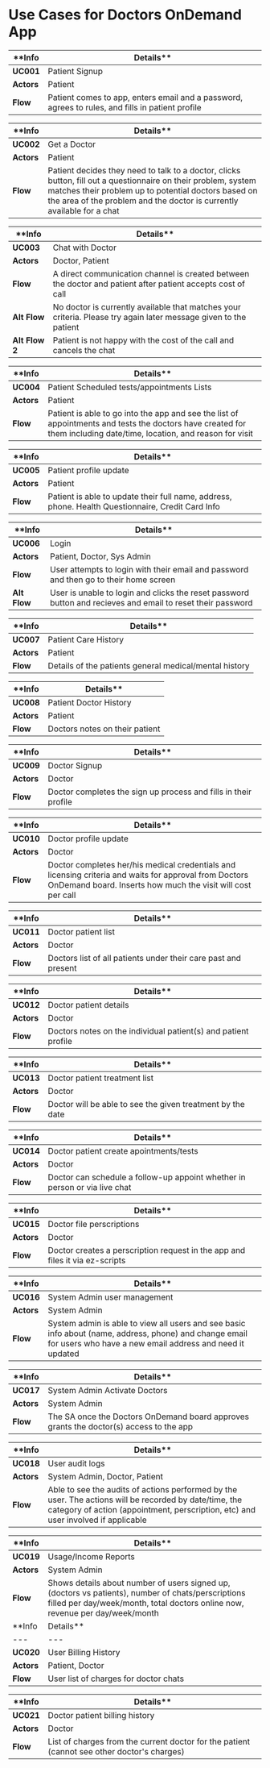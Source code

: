 # Use Cases for Doctors OnDemand App

**Info | Details**
--- | ---
**UC001** | Patient Signup
**Actors** | Patient					
**Flow** | Patient comes to app, enters email and a password, agrees to rules, and fills in patient profile					

**Info | Details**
--- | ---
**UC002**	| Get a Doctor					
**Actors** | Patient					
**Flow** | Patient decides they need to talk to a doctor, clicks button, fill out a questionnaire on their problem, system matches their problem up to potential doctors based on the area of the problem and the doctor is currently available for a chat					

**Info | Details**
--- | ---
**UC003** | Chat with Doctor					
**Actors** | Doctor, Patient					
**Flow** | A direct communication channel is created between the doctor and patient after patient accepts cost of call					
**Alt Flow** | No doctor is currently available that matches your criteria.  Please try again later message given to the patient					
**Alt Flow 2** | Patient is not happy with the cost of the call and cancels the chat					

**Info | Details**
--- | ---
**UC004** | Patient Scheduled tests/appointments Lists					
**Actors** | Patient					
**Flow** | Patient is able to go into the app and see the list of appointments and tests the doctors have created for them including date/time, location, and reason for visit					

**Info | Details**
--- | ---
**UC005** | Patient profile update					
**Actors** | Patient					
**Flow** | Patient is able to update their full name, address, phone.  Health Questionnaire, Credit Card Info					

**Info | Details**
--- | ---
**UC006** | Login					
**Actors** | Patient, Doctor, Sys Admin					
**Flow** | User attempts to login with their email and password and then go to their home screen					
**Alt Flow** | User is unable to login and clicks the reset password button and recieves and email to reset their password					

**Info | Details**
--- | ---
**UC007** | Patient Care History					
**Actors** | Patient					
**Flow** | Details of the patients general medical/mental history					

**Info | Details**
--- | ---
**UC008** | Patient Doctor History					
**Actors** | Patient					
**Flow** | Doctors notes on their patient					

**Info | Details**
--- | ---
**UC009** | Doctor Signup					
**Actors** | Doctor 					
**Flow** | Doctor completes the sign up process and fills in their profile					

**Info | Details**
--- | ---
**UC010** | Doctor profile update					
**Actors** | Doctor					
**Flow** | Doctor completes her/his medical credentials and licensing criteria and waits for approval from Doctors OnDemand board.  Inserts how much the visit will cost per call					

**Info | Details**
--- | ---
**UC011** | Doctor patient list					
**Actors** | Doctor					
**Flow** | Doctors list of all patients under their care past and present					

**Info | Details**
--- | ---
**UC012** | Doctor patient details					
**Actors** | Doctor					
**Flow** | Doctors notes on the individual patient(s) and patient profile					

**Info | Details**
--- | ---
**UC013** | Doctor patient treatment list					
**Actors** | Doctor					
**Flow** | Doctor will be able to see the given treatment by the date					

**Info | Details**
--- | ---
**UC014** | Doctor patient create apointments/tests					
**Actors** | Doctor					
**Flow** | Doctor can schedule a follow-up appoint whether in person or via live chat					

**Info | Details**
--- | ---
**UC015** | Doctor file perscriptions					
**Actors** | Doctor					
**Flow** | Doctor creates a perscription request in the app and files it via ez-scripts					

**Info | Details**
--- | ---
**UC016** | System Admin user management					
**Actors** | System Admin					
**Flow** | System admin is able to view all users and see basic info about (name, address, phone) and change email for users who have a new email address and need it updated				

**Info | Details**
--- | ---
**UC017** | System Admin Activate Doctors					
**Actors** | System Admin					
**Flow** | The SA once the Doctors OnDemand board approves grants the doctor(s) access to the app 					

**Info | Details**
--- | ---
**UC018** | User audit logs					
**Actors** | System Admin, Doctor, Patient					
**Flow** | Able to see the audits of actions performed by the user.  The actions will be recorded by date/time, the category of action (appointment, perscription, etc) and user involved if applicable					

**Info | Details**
--- | ---
**UC019** | Usage/Income Reports					
**Actors** | System Admin					
**Flow** | Shows details about number of users signed up, (doctors vs patients), number of chats/perscriptions filled per day/week/month, total doctors online now, revenue per day/week/month					
**Info | Details**
--- | ---
**UC020** | User Billing History					
**Actors** | Patient, Doctor					
**Flow** | User list of charges for doctor chats					

**Info | Details**
--- | ---
**UC021** | Doctor patient billing history					
**Actors** | Doctor					
**Flow** | List of charges from the current doctor for the patient (cannot see other doctor's charges)					
